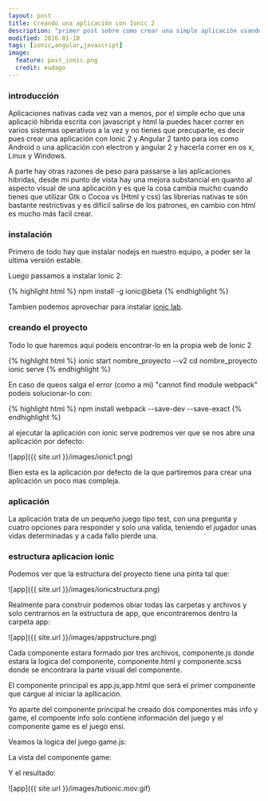 ```yaml
---
layout: post
title: Creando una aplicación con Ionic 2
description: "primer post sobre como crear una simple aplicación usando ionic 2 y angular 2."
modified: 2016-01-10
tags: [ionic,angular,javascript]
image:
  feature: post_ionic.png
  credit: eudago
---
```



### introducción

Aplicaciones nativas cada vez van a menos, por el simple echo que una aplicació hibrida escrita con javascript y html la puedes hacer correr en varios sistemas operativos a la vez y no tienes que precuparte, es decir pues crear una aplicación con Ionic 2 y Angular 2 tanto para ios como Android o una aplicación con electron y angular 2 y hacerla correr en os x, Linux y Windows.

A parte hay otras razones de peso para passarse a las aplicaciones hibridas, desde mi punto de vista hay una mejora substancial en quanto al aspecto visual de una aplicación y es que la cosa cambia mucho cuando tienes que utilizar Gtk o Cocoa vs (Html y css) las librerias nativas te són bastante restrictivas y es dificil salirse de los patrones, en cambio con html es mucho más facil crear.

### instalación

Primero de todo hay que instalar nodejs en nuestro equipo, a poder ser la ultima versión estable.

Luego passamos a instalar Ionic 2:

{% highlight html %}
npm install -g ionic@beta
{% endhighlight %} 
  
Tambien podemos aprovechar para instalar [ionic lab](http://lab.ionic.io/).
  
### creando el proyecto

Todo lo que haremos aquí podeis encontrar-lo en la propia web de Ionic 2

{% highlight html %}
ionic start nombre_proyecto --v2
cd nombre_proyecto
ionic serve
{% endhighlight %}

En caso de queos salga el error (como a mi) "cannot find module webpack" podeis solucionar-lo con:

{% highlight html %}
npm install webpack --save-dev --save-exact
{% endhighlight %}
    
al ejecutar la aplicación con ionic serve podremos ver que se nos abre una aplicación por defecto:

![app]({{ site.url }}/images/ionic1.png)

Bien esta es la aplicación por defecto de la que partiremos para crear una aplicación un poco mas compleja.


### aplicación

La aplicación trata de un pequeño juego tipo test, con una pregunta y cuatro opciones para responder y solo una valida, teniendo el jugador unas vidas determinadas y a cada fallo pierde una.

### estructura aplicacion ionic

Podemos ver que la estructura del proyecto tiene una pinta tal que:

![app]({{ site.url }}/images/ionicstructura.png)

Realmente para construir podemos obiar todas las carpetas y archivos y solo centrarnos en la estructura de app, que encontraremos dentro la carpeta app:

![app]({{ site.url }}/images/appstructure.png)

Cada componente estara formado por tres archivos, componente.js donde estara la logica del componente, componente.html y componente.scss donde se encontrara la parte visual del componente.

El componente principal es app.js,app.html que serà el primer componente que cargue al iniciar la apllicación.

Yo aparte del componente principal he creado dos componentes más info y game, el compoente info solo contiene información del juego y el componente game es el juego ensi.

Veamos la logica del juego game.js: 

<script src="https://gist.github.com/eudago/4e8d9b7bf4b6939ccfd5.js"></script>

La vista del componente game:

<script src="https://gist.github.com/eudago/814728c1b4a9d49abd82.js"></script>

Y el resultado:

![app]({{ site.url }}/images/tutionic.mov.gif)

